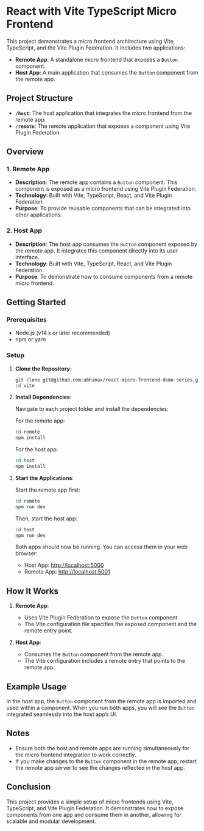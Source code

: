 # React with Vite TypeScript Micro Frontend

This project demonstrates a micro frontend architecture using Vite, TypeScript, and the Vite Plugin Federation. It includes two applications:

- **Remote App**: A standalone micro frontend that exposes a `Button` component.
- **Host App**: A main application that consumes the `Button` component from the remote app.

## Project Structure

- **`/host`**: The host application that integrates the micro frontend from the remote app.
- **`/remote`**: The remote application that exposes a component using Vite Plugin Federation.

## Overview

### 1. Remote App

- **Description**: The remote app contains a `Button` component. This component is exposed as a micro frontend using Vite Plugin Federation.
- **Technology**: Built with Vite, TypeScript, React, and Vite Plugin Federation.
- **Purpose**: To provide reusable components that can be integrated into other applications.

### 2. Host App

- **Description**: The host app consumes the `Button` component exposed by the remote app. It integrates this component directly into its user interface.
- **Technology**: Built with Vite, TypeScript, React, and Vite Plugin Federation.
- **Purpose**: To demonstrate how to consume components from a remote micro frontend.

## Getting Started

### Prerequisites

- Node.js (v14.x or later recommended)
- npm or yarn

### Setup

1. **Clone the Repository**:

   ```bash
   git clone git@github.com:abhimax/react-micro-frontend-demo-series.git
   cd vite
   ```

2. **Install Dependencies**:

   Navigate to each project folder and install the dependencies:

   For the remote app:

   ```bash
   cd remote
   npm install
   ```

   For the host app:

   ```bash
   cd host
   npm install
   ```

3. **Start the Applications**:

   Start the remote app first:

   ```bash
   cd remote
   npm run dev
   ```

   Then, start the host app:

   ```bash
   cd host
   npm run dev
   ```

   Both apps should now be running. You can access them in your web browser:

   - Host App: [http://localhost:5000](http://localhost:5000)
   - Remote App: [http://localhost:5001](http://localhost:5001)

## How It Works

1. **Remote App**:

   - Uses Vite Plugin Federation to expose the `Button` component.
   - The Vite configuration file specifies the exposed component and the remote entry point.

2. **Host App**:
   - Consumes the `Button` component from the remote app.
   - The Vite configuration includes a remote entry that points to the remote app.

## Example Usage

In the host app, the `Button` component from the remote app is imported and used within a component. When you run both apps, you will see the `Button` integrated seamlessly into the host app’s UI.

## Notes

- Ensure both the host and remote apps are running simultaneously for the micro frontend integration to work correctly.
- If you make changes to the `Button` component in the remote app, restart the remote app server to see the changes reflected in the host app.

## Conclusion

This project provides a simple setup of micro frontends using Vite, TypeScript, and Vite Plugin Federation. It demonstrates how to expose components from one app and consume them in another, allowing for scalable and modular development.
